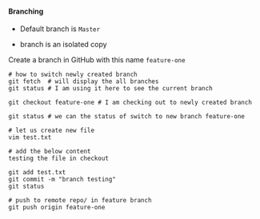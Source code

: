 #### Branching

- Default branch is `Master`

- branch is an isolated copy

Create a branch in GitHub with this name `feature-one`

```
# how to switch newly created branch
git fetch  # will display the all branches
git status # I am using it here to see the current branch

git checkout feature-one # I am checking out to newly created branch

git status # we can the status of switch to new branch feature-one

# let us create new file
vim test.txt

# add the below content
testing the file in checkout

git add test.txt
git commit -m "branch testing"
git status

# push to remote repo/ in feature branch
git push origin feature-one

```


